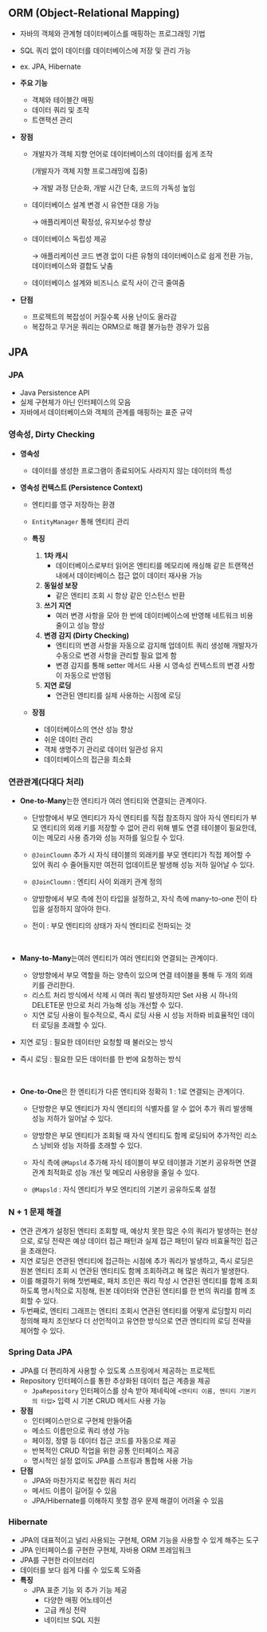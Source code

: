 ## ORM (Object-Relational Mapping)

- 자바의 객체와 관계형 데이터베이스를 매핑하는 프로그래밍 기법
- SQL 쿼리 없이 데이터를 데이터베이스에 저장 및 관리 가능
- ex. JPA, Hibernate

- **주요 기능**
    - 객체와 테이블간 매핑
    - 데이터 쿼리 및 조작
    - 트랜잭션 관리

- **장점**
    - 개발자가 객체 지향 언어로 데이터베이스의 데이터를 쉽게 조작

      (개발자가 객체 지향 프로그래밍에 집중)

      → 개발 과정 단순화, 개발 시간 단축, 코드의 가독성 높임

    - 데이터베이스 설계 변경 시 유연한 대응 가능

      → 애플리케이션 확정성, 유지보수성 향상

    - 데이터베이스 독립성 제공

      → 애플리케이션 코드 변경 없이 다른 유형의 데이터베이스로 쉽게 전환 가능, 데이터베이스와 결합도 낮춤

    - 데이터베이스 설계와 비즈니스 로직 사이 간극 줄여줌

- **단점**
    - 프로젝트의 복잡성이 커질수록 사용 난이도 올라감
    - 복잡하고 무거운 쿼리는 ORM으로 해결 불가능한 경우가 있음

## JPA

### JPA

- Java Persistence API
- 실제 구현체가 아닌 인터페이스의 모음
- 자바에서 데이터베이스와 객체의 관계를 매핑하는 표준 규약

### 영속성, Dirty Checking

- **영속성**
    - 데이터를 생성한 프로그램이 종료되어도 사라지지 않는 데이터의 특성

- **영속성 컨텍스트 (Persistence Context)**
    - 엔티티를 영구 저장하는 환경
    - `EntityManager` 통해 엔티티 관리

    - **특징**
        1. **1차 캐시**
            - 데이터베이스로부터 읽어온 엔티티를 메모리에 캐싱해 같은 트랜잭션 내에서 데이터베이스 접근 없이 데이터 재사용 가능
        2. **동일성 보장**
            - 같은 엔티티 조회 시 항상 같은 인스턴스 반환
        3. **쓰기 지연**
            - 여러 변경 사항을 모아 한 번에 데이터베이스에 반영해 네트워크 비용 줄이고 성능 향상
        4. **변경 감지 (Dirty Checking)**
            - 엔티티의 변경 사항을 자동으로 감지해 업데이트 쿼리 생성해 개발자가 수동으로 변경 사항을 관리할 필요 없게 함
            - 변경 감지를 통해 setter 메서드 사용 시 영속성 컨텍스트의 변경 사항이 자동으로 반영됨
        5. **지연 로딩**
            - 연관된 엔티티를 실제 사용하는 시점에 로딩

    - **장점**
        - 데이터베이스의 연산 성능 향상
        - 쉬운 데이터 관리
        - 객체 생명주기 관리로 데이터 일관성 유지
        - 데이터베이스의 접근을 최소화

### 연관관계(다대다 처리)

- **One-to-Many**는한 엔티티가 여러 엔티티와 연결되는 관계이다.
    - 단방향에서 부모 엔티티가 자식 엔티티를 직접 참조하지 않아 자식 엔티티가 부모 엔티티의 외래 키를 저장할 수 없어 관리 위해 별도 연결 테이블이 필요한데, 이는 메모리 사용 증가와 성능 저하를 일으킬 수 있다.
    - `@JoinCloumn` 추가 시 자식 테이블의 외래키를 부모 엔티티가 직접 제어할 수 있어 쿼리 수 줄어들지만 여전히 업데이트문 발생해 성능 저하 일어날 수 있다.
    - `@JoinCloumn` : 엔티티 사이 외래키 관계 정의

    - 양방향에서 부모 측에 전이 타입을 설정하고, 자식 측에 many-to-one 전이 타입을 설정하지 않아야 한다.
    - 전이 : 부모 엔티티의 상태가 자식 엔티티로 전파되는 것
  
  <br/>

- **Many-to-Many**는여러 엔티티가 여러 엔티티와 연결되는 관계이다.
    - 양방향에서 부모 역할을 하는 양측이 있으며 연결 테이블을 통해 두 개의 외래 키를 관리한다.
    - 리스트 처리 방식에서 삭제 시 여러 쿼리 발생하지만 Set 사용 시 하나의 DELETE문 만으로 처리 가능해 성능 개선할 수 있다.
    - 지연 로딩 사용이 필수적으로, 즉시 로딩 사용 시 성능 저하롸 비효율적인 데이터 로딩을 초래할 수 있다.

- 지연 로딩 : 필요한 데이터만 요청할 때 불러오는 방식
- 즉시 로딩 : 필요한 모든 데이터를 한 번에 요청하는 방식

  <br/>


- **One-to-One**은 한 엔티티가 다른 엔티티와 정확히 1 : 1로 연결되는 관계이다.
    - 단방향은 부모 엔티티가 자식 엔티티의 식별자를 알 수 없어 추가 쿼리 발생해 성능 저하가 일어날 수 있다.
    - 양방향은 부모 엔티티가 조회될 때 자식 엔티티도 함께 로딩되어 추가적인 리소스 낭비와 성능 저하를 초래할 수 있다.

    - 자식 측에 `@Mapsld` 추가해 자식 테이블이 부모 테이블과 기본키 공유하면 연결 관계 최적화로 성능 개선 및 메모리 사용량을 줄일 수 있다.
    - `@Mapsld` : 자식 엔티티가 부모 엔티티의 기본키 공유하도록 설정

### N + 1 문제 해결

- 연관 관계가 설정된 엔티티 조회할 때, 예상치 못한 많은 수의 쿼리가 발생하는 현상으로, 로딩 전략은 예상 데이터 접근 패턴과 실제 접근 패턴이 달라 비효율적인 접근을 초래한다.
- 지연 로딩은 연관된 엔티티에 접근하는 시점에 추가 쿼리가 발생하고, 즉시 로딩은 원본 엔티티 조회 시 연관된 엔티티도 함께 조회하려고 해 많은 쿼리가 발생한다.
- 이를 해결하기 위해 첫번째로, 패치 조인은 쿼리 작성 시 연관된 엔티티를 함께 조회하도록 명시적으로 지정해, 원본 데이터와 연관된 엔티티를 한 번의 쿼리를 함께 조회할 수 있다.
- 두번째로, 엔티티 그래프는 엔티티 조회시 연관된 엔티티를 어떻게 로딩할지 미리 정의해 패치 조인보다 더 선언적이고 유연한 방식으로 연관 엔티티의 로딩 전략을 제어할 수 있다.

### Spring Data JPA

- JPA를 더 편리하게 사용할 수 있도록 스프링에서 제공하는 프로젝트
- Repository 인터페이스를 통한 추상화된 데이터 접근 계층을 제공
    - `JpaRepository` 인터페이스를 상속 받아 제네릭에 `<엔티티 이름, 엔티티 기본키의 타입>` 입력 시 기본 CRUD 메서드 사용 가능
- **장점**
    - 인터페이스만으로 구현체 만들어줌
    - 메소드 이름만으로 쿼리 생성 가능
    - 페이징, 정렬 등 데이터 접근 코드를 자동으로 제공
    - 반복적인 CRUD 작업을 위한 공통 인터페이스 제공
    - 명시적인 설정 없이도 JPA를 스프링과 통합해 사용 가능
- **단점**
    - JPA와 마찬가지로 복잡한 쿼리 처리
    - 메서드 이름이 길어질 수 있음
    - JPA/Hibernate를 이해하지 못할 경우 문제 해결이 어려울 수 있음

### Hibernate

- JPA의 대표적이고 널리 사용되는 구현체, ORM 기능을 사용할 수 있게 해주는 도구
- JPA 인터페이스를 구현한 구현체, 자바용 ORM 프레임워크
- JPA를 구현한 라이브러리
- 데이터를 보다 쉽게 다룰 수 있도록 도와줌
- **특징**
    - JPA 표준 기능 외 추가 기능 제공
        - 다양한 매핑 어노테이션
        - 고급 캐싱 전략
        - 네이티브 SQL 지원